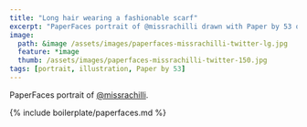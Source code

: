 ```yaml
---
title: "Long hair wearing a fashionable scarf"
excerpt: "PaperFaces portrait of @missrachilli drawn with Paper by 53 on an iPad."
image: 
  path: &image /assets/images/paperfaces-missrachilli-twitter-lg.jpg 
  feature: *image
  thumb: /assets/images/paperfaces-missrachilli-twitter-150.jpg
tags: [portrait, illustration, Paper by 53]
---
```


PaperFaces portrait of [@missrachilli](http://twitter.com/missrachilli).

{% include boilerplate/paperfaces.md %}